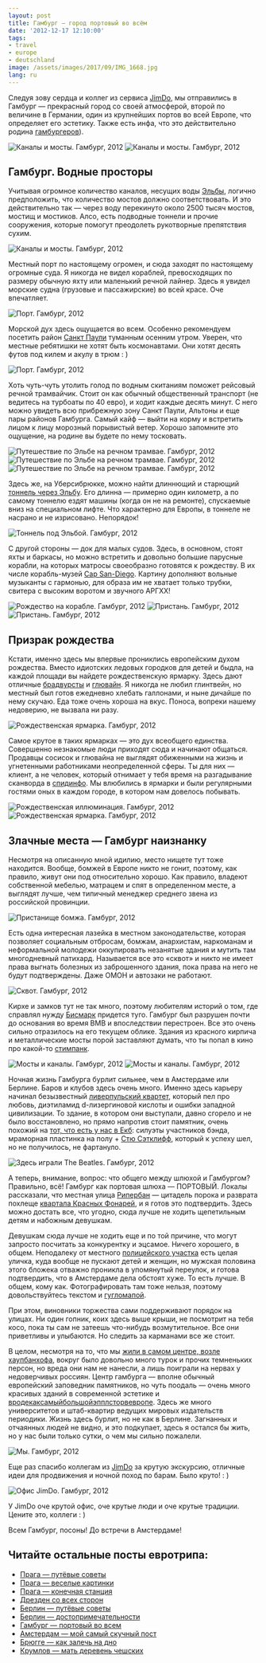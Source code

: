```yaml
---
layout: post
title: Гамбург — город портовый во всём
date: '2012-12-17 12:10:00'
tags:
- travel
- europe
- deutschland
image: /assets/images/2017/09/IMG_1668.jpg
lang: ru
---
```


Следуя зову сердца и коллег из сервиса [JimDo](http://www.jimdo.com/index.php), мы отправились в Гамбург — прекрасный город со своей атмосферой, второй по величине в Германии, один из крупнейших портов во всей Европе, что определяет его эстетику. Также есть инфа, что это действительно родина [гамбургеров](http://en.wikipedia.org/wiki/Hamburger#History)).

![Каналы и мосты. Гамбург, 2012](/assets/images/2017/09/IMG_1661.jpg)
![Каналы и мосты. Гамбург, 2012](/assets/images/2017/09/IMG_1672.jpg)

## Гамбург. Водные просторы

Учитывая огромное количество каналов, несущих воды [Эльбы](http://en.wikipedia.org/wiki/Elbe), логично предположить, что количество мостов должно соответствовать. И это действительно так — через воду перекинуто около 2500 тысяч мостов, мостищ и мостиков. Алсо, есть подводные тоннели и прочие сооружения, которые помогут преодолеть рукотворные препятствия сухим.

![Каналы и мосты. Гамбург, 2012](/assets/images/2017/09/IMG_1668.jpg)

Местный порт по настоящему огромен, и сюда заходят по настоящему огромные суда. Я никогда не видел кораблей, превосходящих по размеру обычную яхту или маленький речной лайнер. Здесь я увидел морские судна (грузовые и пассажирские) во всей красе. Оче впечатляет.

![Порт. Гамбург, 2012](/assets/images/2017/09/IMG_1691.jpg)

Морской дух здесь ощущается во всем. Особенно рекомендуем посетить район [Санкт Паули](http://en.wikipedia.org/wiki/Sankt_Pauli) туманным осенним утром. Уверен, что местные ребятишки не хотят быть космонавтами. Они хотят десять футов под килем и акулу в трюм : )

![Порт. Гамбург, 2012](/assets/images/2017/09/IMG_1697.jpg)

Хоть чуть-чуть утолить голод по водным скитаниям поможет рейсовый речной трамвайчик. Стоит он как обычный общественный транспорт (не ведитесь на турбоаты по 40 евро), и ходит каждые десять минут. С него можно увидеть всю прибрежную зону Санкт Паули, Альтоны и еще пары районов Гамбурга. Самый кайф — выйти на корму и встретить лицом к лицу морозный порывистый ветер. Хорошо запомните это ощущение, на родине вы будете по нему тосковать.

![Путешествие по Эльбе на речном трамвае. Гамбург, 2012](/assets/images/2017/09/IMG_1681.jpg)
![Путешествие по Эльбе на речном трамвае. Гамбург, 2012](/assets/images/2017/09/IMG_1693.jpg)
![Путешествие по Эльбе на речном трамвае. Гамбург, 2012](/assets/images/2017/09/IMG_3700.JPG)

Здесь же, на Уберсибрюкке, можно найти длиннющий и старющий [тоннель через Эльбу](http://en.wikipedia.org/wiki/Elbe_Tunnel_(1911)). Его длинна — примерно один километр, а по самому тоннелю ездят машины (когда он не на ремонте), спускаемые вниз на специальном лифте. Что характерно для Европы, в тоннеле не насрано и не изрисовано. Непорядок!

![Тоннель под Эльбой. Гамбург, 2012](/assets/images/2017/09/IMG_1655.jpg)

С другой стороны — док для малых судов. Здесь, в основном, стоят яхты и баркасы, но можно встретить и довольно большие парусные корабли, на которых матросы своеобразно готовятся к рождеству. В их числе корабль-музей [Cap San-Diego](http://en.wikipedia.org/wiki/Cap_San_Diego). Картину дополняют вольные музыканты с гармонью, для образа им не хватает только трубки, свитера с высоким воротом и звучного АРГХХ!

![Рождество на корабле. Гамбург, 2012](/assets/images/2017/09/IMG_1700.jpg)
![Пристань. Гамбург, 2012](/assets/images/2017/09/IMG_1675.jpg)
![Пристань. Гамбург, 2012](/assets/images/2017/09/IMG_1702.jpg)

## Призрак рождества

Кстати, именно здесь мы впервые прониклись европейским духом рождества. Вместо идиотских ледовых городков для детей и быдла, на каждой площади вы найдете рождественскую ярмарку. Здесь дают отличные [брадвурсты](http://en.wikipedia.org/wiki/Bratwurst) и [глювайн](http://en.wikipedia.org/wiki/Mulled_wine). Я никогда не любил глинтвейн, но местный был готов ежедневно хлебать галлонами, и ныне дичайше по нему скучаю. Еда тоже очень хороша на вкус. Поноса, вопреки нашему недоверию, не вызвала ни разу.

![Рождественская ярмарка. Гамбург, 2012](/assets/images/2017/09/IMG_3686.JPG)

Самое крутое в таких ярмарках — это дух всеобщего единства. Совершенно незнакомые люди приходят сюда и начинают общаться. Продавцы сосисок и глювайна не выглядят обиженными на жизнь и угнетенными работниками неопределенной сферы. Ты для них — клиент, а не человек, который отнимает у тебя время на разгадывание сканворда в [спидинфо](http://www.onlinegazeta.info/gazeta_speed_info.htm). Мы влюбились в ярмарки и были регулярными гостями оных в каждом городе, в котором нам довелось побывать.

![Рождественская иллюминация. Гамбург, 2012](/assets/images/2017/09/IMG_1713.jpg)
![Рождественская ярмарка. Гамбург, 2012](/assets/images/2017/09/IMG_3728.JPG)

## Злачные места — Гамбург наизнанку

Несмотря на описанную мной идилию, место нищете тут тоже находится. Вообще, бомжей в Европе никто не гонит, поэтому, как правило, живут они под относительно хорошо. Как правило, владеют собственной мебелью, матрацем и спят в определенном месте, а выглядят лучше, чем типичный менеджер среднего звена из российской провинции.

![Пристанище бомжа. Гамбург, 2012](/assets/images/2017/09/IMG_3707.jpg)

Есть одна интересная лазейка в местном законодательстве, которая позволяет социальным отбросам, бомжам, анархистам, наркоманам и неформальной молодежи оккупировать незанятые здания и мутить там многодневный патихард. Называется все это «сквот» и никто не имеет права выгнать болезных из заброшенного здания, пока права на него не будут подтверждены. Даже ОМОН и автозаки не работают.

![Сквот. Гамбург, 2012](/assets/images/2017/09/IMG_3689.JPG)

Кирхе и замков тут не так много, поэтому любителям историй о том, где справлял нужду [Бисмарк](http://en.wikipedia.org/wiki/Otto_von_Bismarck) придется туго. Гамбург был разрушен почти до основания во время ВМВ и впоследствии перестроен. Все это очень сильно отразилось на его текущем облике. Здания из красного кирпича и металлические мосты порой заставляют думать, что ты попал в кино про какой-то [стимпанк](http://en.wikipedia.org/wiki/Steampunk).

![Мосты и каналы. Гамбург, 2012](/assets/images/2017/09/IMG_1666.jpg)
![Мосты и каналы. Гамбург, 2012](/assets/images/2017/09/IMG_1663.jpg)

Ночная жизнь Гамбурга бурлит сильнее, чем в Амстердаме или Берлине. Баров и клубов здесь очень много. Именно здесь карьеру начинал безызвестный [ливерпульский квартет](http://en.wikipedia.org/wiki/The_Beatles), который пел про любовь, диэтиламид d-лизергиновой кислоты и ошибки западной цивилизации. То здание, в котором они выступали, давно сгорело и не было восстановлено, но прямо напротив стоит памятник, очень похожий на [тот, что есть у нас в Екб](http://ru.wikipedia.org/wiki/%D0%9F%D0%B0%D0%BC%D1%8F%D1%82%D0%BD%D0%B8%D0%BA_The_Beatles_(%D0%95%D0%BA%D0%B0%D1%82%D0%B5%D1%80%D0%B8%D0%BD%D0%B1%D1%83%D1%80%D0%B3)): силуэты участников бэнда, мраморная пластинка на полу + [Стю Сэтклифф](http://en.wikipedia.org/wiki/Stuart_Sutcliffe), который к успеху шел, но не получилось, не фартануло.

![Здесь играли The Beatles. Гамбург, 2012](/assets/images/2017/09/IMG_3688.JPG)

А теперь, внимание, вопрос: что общего между шлюхой и Гамбургом? Правильно, всё! Гамбург как портовая шлюха — ПОРТОВЫЙ. Локалы рассказали, что местная улица [Рипербан](http://en.wikipedia.org/wiki/Reeperbahn) — цитадель порока и разврата похлеще [квартала Красных Фонарей](http://en.wikipedia.org/wiki/Red-light_district), и я готов это подтвердить. Здесь можно достать все, что угодно, сюда лучше не ходить щепетильным детям и набожным девушкам.

Девушкам сюда лучше не ходить еще и по той причине, что могут запросто посчитать за конкурентку и эцсамое. Ничего хорошего, в общем. Неподалеку от местного [полицейского участка](http://de.wikipedia.org/wiki/Davidwache) есть целая уличка, куда вообще не пускают детей и женщин, но мужская половина этого бложека отважно проникла в упомянутый переулок, и готова подтвердить, что в Амстердаме дела обстоят хуже. То есть лучше. В общем, кому как. Фотографировать там тоже нельзя, поэтому довольствуйтесь текстом и [гугломапой](http://goo.gl/maps/jDACv).

При этом, виновники торжества сами поддерживают порядок на улицах. Ни один гопник, коих здесь выше крыши, не посмотрит на тебя косо, пока ты сам не затеешь что-нибудь возмутительное. Все они приветливы и улыбаются. Но следить за карманами все же стоит.

В целом, несмотря на то, что мы [жили в самом центре, возле хаупбанхофа](http://www.beefang.de/), вокруг было довольно много турок и прочих темненьких персон, но вреда они нам не нанесли, а лишь поиграли на нервах у недоверчивых россиян. Центр гамбурга — вполне обычный европейский заповедник памятников, но чуть поодаль — очень много красивых зданий в современной эстетике и [вродекаксамыйбольшойэпплсторвевропе](http://www.apple.com/de/retail/jungfernstieg/). Здесь же много университетов и штаб-квартир ведущих мировых издательств периодики. Жизнь здесь бурлит, но не как в Берлине. Загнанных и отчаянных людей не видно, и это подкупает, здесь я остался бы жить, но у нас были только сутки, о чем мы сильно пожалели.

![Мы. Гамбург, 2012](/assets/images/2017/09/IMG_3706.JPG)

Еще раз спасибо коллегам из [JimDo](http://www.jimdo.com/index.php) за крутую экскурсию, отличные идеи для продвижения и ночной поход по барам. Было круто! : )

![Офис JimDo. Гамбург, 2012](/assets/images/2017/09/IMG_3674.JPG)

У JimDo оче крутой офис, оче крутые люди и оче крутые традиции. Цените это, коллеги : )

Всем Гамбург, посоны! До встречи в Амстердаме!

## Читайте остальные посты евротрипа:
- [Прага — путёвые советы](/ru/blog/prague-t/)
- [Прага — веселые картинки](/ru/blog/prague-sights/)
- [Прага — конечная станция](/ru/blog/praga-the-end/)
- [Дрезден со всех сторон](/ru/blog/dresden-dolls/)
- [Берлин — путёвые советы](/ru/blog/berlin-tt/)
- [Берлин — достопримечательности](/ru/blog/berlin-sights/)
- [Гамбург — портовый во всем](/ru/blog/hamburg-ers/)
- [Амстердам — мой самый скучный пост](/ru/blog/amsterdamster/)
- [Брюгге — как залечь на дно](/ru/blog/in-bruges/)
- [Крумлов — мать деревень чешских](/ru/blog/cesky-krumlov/)
